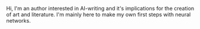 Hi, I'm an author interested in AI-writing and it's implications for the creation of art and literature. I'm mainly here to make my own first steps
with neural networks.
